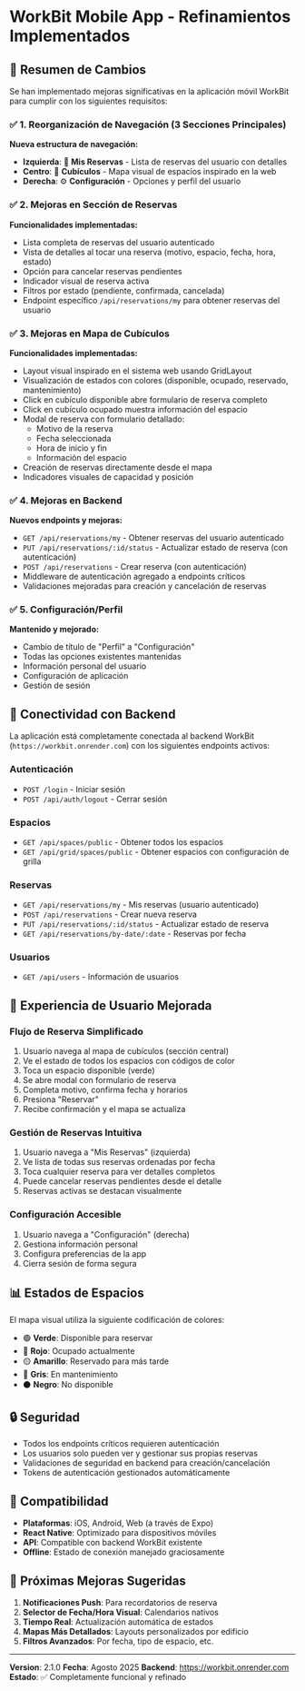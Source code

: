 # WorkBit Mobile App - Refinamientos Implementados

## 📱 Resumen de Cambios

Se han implementado mejoras significativas en la aplicación móvil WorkBit para cumplir con los siguientes requisitos:

### ✅ 1. Reorganización de Navegación (3 Secciones Principales)

**Nueva estructura de navegación:**
- **Izquierda**: 📅 **Mis Reservas** - Lista de reservas del usuario con detalles
- **Centro**: 🏢 **Cubículos** - Mapa visual de espacios inspirado en la web
- **Derecha**: ⚙️ **Configuración** - Opciones y perfil del usuario

### ✅ 2. Mejoras en Sección de Reservas

**Funcionalidades implementadas:**
- Lista completa de reservas del usuario autenticado
- Vista de detalles al tocar una reserva (motivo, espacio, fecha, hora, estado)
- Opción para cancelar reservas pendientes
- Indicador visual de reserva activa
- Filtros por estado (pendiente, confirmada, cancelada)
- Endpoint específico `/api/reservations/my` para obtener reservas del usuario

### ✅ 3. Mejoras en Mapa de Cubículos

**Funcionalidades implementadas:**
- Layout visual inspirado en el sistema web usando GridLayout
- Visualización de estados con colores (disponible, ocupado, reservado, mantenimiento)
- Click en cubículo disponible abre formulario de reserva completo
- Click en cubículo ocupado muestra información del espacio
- Modal de reserva con formulario detallado:
  - Motivo de la reserva
  - Fecha seleccionada
  - Hora de inicio y fin
  - Información del espacio
- Creación de reservas directamente desde el mapa
- Indicadores visuales de capacidad y posición

### ✅ 4. Mejoras en Backend

**Nuevos endpoints y mejoras:**
- `GET /api/reservations/my` - Obtener reservas del usuario autenticado
- `PUT /api/reservations/:id/status` - Actualizar estado de reserva (con autenticación)
- `POST /api/reservations` - Crear reserva (con autenticación)
- Middleware de autenticación agregado a endpoints críticos
- Validaciones mejoradas para creación y cancelación de reservas

### ✅ 5. Configuración/Perfil

**Mantenido y mejorado:**
- Cambio de título de "Perfil" a "Configuración"
- Todas las opciones existentes mantenidas
- Información personal del usuario
- Configuración de aplicación
- Gestión de sesión

## 🔗 Conectividad con Backend

La aplicación está completamente conectada al backend WorkBit (`https://workbit.onrender.com`) con los siguientes endpoints activos:

### Autenticación
- `POST /login` - Iniciar sesión
- `POST /api/auth/logout` - Cerrar sesión

### Espacios
- `GET /api/spaces/public` - Obtener todos los espacios
- `GET /api/grid/spaces/public` - Obtener espacios con configuración de grilla

### Reservas
- `GET /api/reservations/my` - Mis reservas (usuario autenticado)
- `POST /api/reservations` - Crear nueva reserva
- `PUT /api/reservations/:id/status` - Actualizar estado de reserva
- `GET /api/reservations/by-date/:date` - Reservas por fecha

### Usuarios
- `GET /api/users` - Información de usuarios

## 🚀 Experiencia de Usuario Mejorada

### Flujo de Reserva Simplificado
1. Usuario navega al mapa de cubículos (sección central)
2. Ve el estado de todos los espacios con códigos de color
3. Toca un espacio disponible (verde)
4. Se abre modal con formulario de reserva
5. Completa motivo, confirma fecha y horarios
6. Presiona "Reservar"
7. Recibe confirmación y el mapa se actualiza

### Gestión de Reservas Intuitiva
1. Usuario navega a "Mis Reservas" (izquierda)
2. Ve lista de todas sus reservas ordenadas por fecha
3. Toca cualquier reserva para ver detalles completos
4. Puede cancelar reservas pendientes desde el detalle
5. Reservas activas se destacan visualmente

### Configuración Accesible
1. Usuario navega a "Configuración" (derecha)
2. Gestiona información personal
3. Configura preferencias de la app
4. Cierra sesión de forma segura

## 📊 Estados de Espacios

El mapa visual utiliza la siguiente codificación de colores:

- 🟢 **Verde**: Disponible para reservar
- 🔴 **Rojo**: Ocupado actualmente
- 🟡 **Amarillo**: Reservado para más tarde
- 🔘 **Gris**: En mantenimiento
- ⚫ **Negro**: No disponible

## 🔒 Seguridad

- Todos los endpoints críticos requieren autenticación
- Los usuarios solo pueden ver y gestionar sus propias reservas
- Validaciones de seguridad en backend para creación/cancelación
- Tokens de autenticación gestionados automáticamente

## 📱 Compatibilidad

- **Plataformas**: iOS, Android, Web (a través de Expo)
- **React Native**: Optimizado para dispositivos móviles
- **API**: Compatible con backend WorkBit existente
- **Offline**: Estado de conexión manejado graciosamente

## 🎯 Próximas Mejoras Sugeridas

1. **Notificaciones Push**: Para recordatorios de reserva
2. **Selector de Fecha/Hora Visual**: Calendarios nativos
3. **Tiempo Real**: Actualización automática de estados
4. **Mapas Más Detallados**: Layouts personalizados por edificio
5. **Filtros Avanzados**: Por fecha, tipo de espacio, etc.

---

**Version**: 2.1.0
**Fecha**: Agosto 2025
**Backend**: https://workbit.onrender.com
**Estado**: ✅ Completamente funcional y refinado
